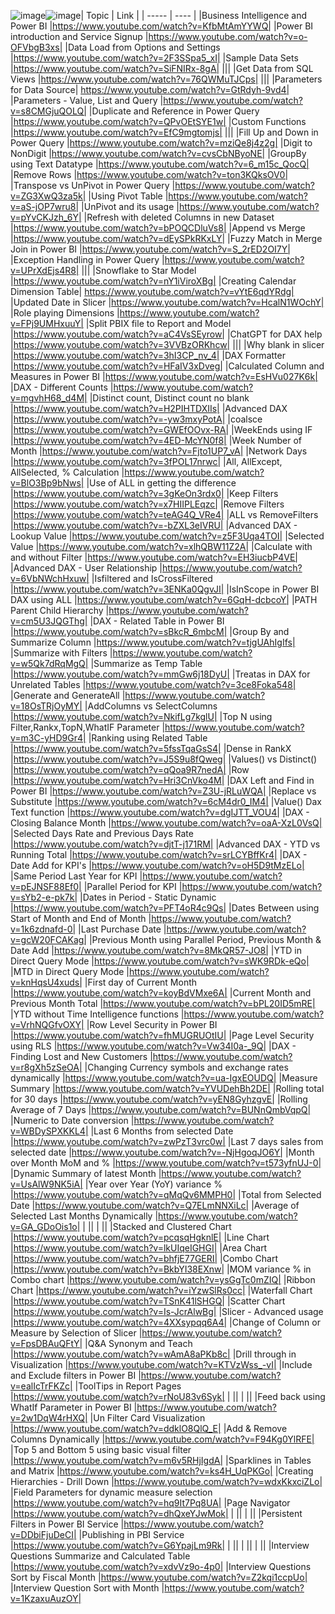 ![image](https://github.com/BroRajIntelligence/Power-BI/assets/97965349/4f71a8fd-c259-46ab-881e-db252b5ce382)![image](https://github.com/BroRajIntelligence/Power-BI/assets/97965349/97d52fab-fb13-4cb4-b39e-f17041827a1d)| Topic | Link |
| ----- | ---- |
|Business Intelligence and Power BI	|https://www.youtube.com/watch?v=KfbMtAmYYWQ|
|Power BI introduction and Service Signup	|https://www.youtube.com/watch?v=o-OFVbgB3xs|
|Data Load from Options and Settings	|https://www.youtube.com/watch?v=2F3SSpa5_xI|
|Sample Data Sets	|https://www.youtube.com/watch?v=SiFNIRx-8gA|
|||
|Get Data from SQL Views	|https://www.youtube.com/watch?v=76QWMuTJCps|
|||
|Parameters for Data Source|	https://www.youtube.com/watch?v=GtRdyh-9vd4|
|Parameters - Value, List and Query	|https://www.youtube.com/watch?v=s8CMGjuQOLQ|
|Duplicate and Reference in Power Query	|https://www.youtube.com/watch?v=QPvOEtSYE1w|
|Custom Functions	|https://www.youtube.com/watch?v=EfC9mgtomjs|
|||
|Fill Up and Down in Power Query	|https://www.youtube.com/watch?v=mziQe8j4z2g|
|Digit to NonDigit	|https://www.youtube.com/watch?v=cvsCbNByoNE|
|GroupBy using Text Datatype	|https://www.youtube.com/watch?v=6_m15c_QocQ|
|Remove Rows	|https://www.youtube.com/watch?v=ton3KQksOV0|
|Transpose vs UnPivot in Power Query	|https://www.youtube.com/watch?v=ZG3XwQ3za5k|
|Using Pivot Table	|https://www.youtube.com/watch?v=aS-jOP7wru8|
|UnPivot and its usage	|https://www.youtube.com/watch?v=pYvCKJzh_6Y|
|Refresh with deleted Columns in new Dataset	|https://www.youtube.com/watch?v=bPOQCDluVs8|
|Append vs Merge	|https://www.youtube.com/watch?v=dEySPkRKxLY|
|Fuzzy Match in Merge Join in Power BI	|https://www.youtube.com/watch?v=S_2rED2OI7Y|
|Exception Handling in Power Query	|https://www.youtube.com/watch?v=UPrXdEjs4R8|
|||
|Snowflake to Star Model	|https://www.youtube.com/watch?v=nY1iViroXBg|
|Creating Calendar Dimension Table|	https://www.youtube.com/watch?v=vYtE6qdYRdg|
|Updated Date in Slicer	|https://www.youtube.com/watch?v=HcalN1WOchY|
|Role playing Dimensions	|https://www.youtube.com/watch?v=FPj9UMHxuuY|
|Split PBIX file to Report and Model	|https://www.youtube.com/watch?v=aC4VsSEyrow|
|ChatGPT for DAX help	|https://www.youtube.com/watch?v=3VVBzORKhcw|
|||
|Why blank in slicer	|https://www.youtube.com/watch?v=3hI3CP_nv_4|
|DAX Formatter	|https://www.youtube.com/watch?v=HFaIV3xDveg|
|Calculated Column and Measures in Power BI	|https://www.youtube.com/watch?v=EsHVu027K6k|
|DAX - Different Counts	|https://www.youtube.com/watch?v=mgvhH68_d4M|
|Distinct count, Distinct count no blank	|https://www.youtube.com/watch?v=H2PIHTDXIIs|
|Advanced DAX	|https://www.youtube.com/watch?v=-yw3mxyPotA|
|coalsce	|https://www.youtube.com/watch?v=GWEfOOvx-RA|
|WeekEnds using IF	|https://www.youtube.com/watch?v=4ED-McYN0f8|
|Week Number of Month	|https://www.youtube.com/watch?v=Fjto1UP7_vA|
|Network Days	|https://www.youtube.com/watch?v=3fPOL17nrwc|
|All, AllExcept, AllSelected, % Calculation	|https://www.youtube.com/watch?v=BlO3Bp9bNws|
|Use of ALL in getting the difference	|https://www.youtube.com/watch?v=3gKeOn3rdx0|
|Keep Filters	|https://www.youtube.com/watch?v=x7HIIPLEqzc|
|Remove Filters	|https://www.youtube.com/watch?v=teAG4Q_VRe4|
|ALL vs RemoveFilters	|https://www.youtube.com/watch?v=-bZXL3eIVRU|
|Advanced DAX - Lookup Value	|https://www.youtube.com/watch?v=z5F3Uqa4TOI|
|Selected Value	|https://www.youtube.com/watch?v=xlhQBW11Z2A|
|Calculate with and without Filter	|https://www.youtube.com/watch?v=EH3iucbP4VE|
|Advanced DAX - User Relationship	|https://www.youtube.com/watch?v=6VbNWchHxuw|
|Isfiltered and IsCrossFiltered	|https://www.youtube.com/watch?v=3ENKa0QgvJI|
|IsInScope in Power BI DAX using ALL	|https://www.youtube.com/watch?v=6GqH-dcbcoY|
|PATH Parent Child Hierarchy	|https://www.youtube.com/watch?v=cm5U3JQGThg|
|DAX - Related Table in Power BI	|https://www.youtube.com/watch?v=sBkcR_6mbcM|
|Group By and Summarize Column	|https://www.youtube.com/watch?v=tjgUAhIgIfs|
|Summarize with Filters	|https://www.youtube.com/watch?v=w5Qk7dRqMgQ|
|Summarize as Temp Table	|https://www.youtube.com/watch?v=mmGw6j18DyU|
|Treatas in DAX for Unrelated Tables	|https://www.youtube.com/watch?v=3ce8Foka548|
|Generate and GenerateAll	|https://www.youtube.com/watch?v=18OsTRjOyMY|
|AddColumns vs SelectColumns	|https://www.youtube.com/watch?v=NkifLg7kglU|
|Top N using Filter,Rankx,TopN,WhatIF Parameter	|https://www.youtube.com/watch?v=m3C-yHD9Gr4|
|Ranking using Related Table	|https://www.youtube.com/watch?v=5fssTqaGsS4|
|Dense in RankX	|https://www.youtube.com/watch?v=J5S9u8fQweg|
|Values() vs Distinct()	|https://www.youtube.com/watch?v=qQoa9R7nedA|
|Row	|https://www.youtube.com/watch?v=Hri3CnVko4M|
|DAX Left and Find in Power BI	|https://www.youtube.com/watch?v=Z3U-jRLuWQA|
|Replace vs Substitute	|https://www.youtube.com/watch?v=6cM4dr0_IM4|
|Value() Dax Text function	|https://www.youtube.com/watch?v=dgIJTT_VOU4|
|DAX - Closing Balance Month	|https://www.youtube.com/watch?v=oaA-XzL0VsQ|
|Selected Days Rate and Previous Days Rate	|https://www.youtube.com/watch?v=djtT-j171RM|
|Advanced DAX - YTD vs Running Total	|https://www.youtube.com/watch?v=srLCYBffKr4|
|DAX - Date Add for KPI's	|https://www.youtube.com/watch?v=oH5D9tMzELo|
|Same Period Last Year for KPI	|https://www.youtube.com/watch?v=pEJNSF88Ef0|
|Parallel Period for KPI	|https://www.youtube.com/watch?v=sYb2-e-pk7k|
|Dates in Period - Static Dynamic	|https://www.youtube.com/watch?v=PFT4oR4c9Qs|
|Dates Between using Start of Month and End of Month	|https://www.youtube.com/watch?v=1k6zdnafd-0|
|Last Purchase Date	|https://www.youtube.com/watch?v=gcW20FCAKag|
|Previous Month using Parallel Period, Previous Month & Date Add	|https://www.youtube.com/watch?v=8MkQR57-JO8|
|YTD in Direct Query Mode	|https://www.youtube.com/watch?v=sWK9RDk-eQo|
|MTD in Direct Query Mode	|https://www.youtube.com/watch?v=knHqsU4xuds|
|First day of Current Month	|https://www.youtube.com/watch?v=koyBdVMxe6A|
|Current Month and Previous Month Total	|https://www.youtube.com/watch?v=bPL20ID5mRE|
|YTD without Time Intelligence functions	|https://www.youtube.com/watch?v=VrhNQGfvOXY|
|Row Level Security in Power BI	|https://www.youtube.com/watch?v=fhMUGRUOtIU|
|Page Level Security using RLS	|https://www.youtube.com/watch?v=Vw34I0a-_9Q|
|DAX - Finding Lost and New Customers	|https://www.youtube.com/watch?v=r8gXh5zSeOA|
|Changing Currency symbols and exchange rates dynamically	|https://www.youtube.com/watch?v=ua-IgxEOUDQ|
|Measure Summary	|https://www.youtube.com/watch?v=YVUDehBh2DE|
|Rolling total for 30 days	|https://www.youtube.com/watch?v=yEN8GyhzgvE|
|Rolling Average of 7 Days	|https://www.youtube.com/watch?v=BUNnQmbVqpQ|
|Numeric to Date conversion	|https://www.youtube.com/watch?v=WBDySPXKKL4|
|Last 6 Months from selected Date	|https://www.youtube.com/watch?v=zwPzT3vrc0w|
|Last 7 days sales from selected date	|https://www.youtube.com/watch?v=-NjHgoqJO6Y|
|Month over Month MoM and %	|https://www.youtube.com/watch?v=t573yfnUJ-0|
|Dynamic Summary of latest Month	|https://www.youtube.com/watch?v=UsAlW9NK5iA|
|Year over Year (YoY) variance %	|https://www.youtube.com/watch?v=qMqQv6MMPH0|
|Total from Selected Date	|https://www.youtube.com/watch?v=Q7ELmNNXiLc|
|Average of Selected Last Months Dynamically	|https://www.youtube.com/watch?v=GA_GDoOis1o|
|	||
|	||
|Stacked and Clustered Chart	|https://www.youtube.com/watch?v=pcqsqHgknlE|
|Line Chart	|https://www.youtube.com/watch?v=lkUIqeIGHGI|
|Area Chart	|https://www.youtube.com/watch?v=bhfjE77GERI|
|Combo Chart	|https://www.youtube.com/watch?v=BkbYI38EXnw|
|MOM variance % in Combo chart	|https://www.youtube.com/watch?v=ysGgTc0mZIQ|
|Ribbon Chart	|https://www.youtube.com/watch?v=iYzwSlRs0cc|
|Waterfall Chart	|https://www.youtube.com/watch?v=TSnK41lSHGQ|
|Scatter Chart	|https://www.youtube.com/watch?v=Is-JcrAlwBg|
|Slicer - Advanced usage	|https://www.youtube.com/watch?v=4XXsypqq6A4|
|Change of Column or Measure by Selection of Slicer	|https://www.youtube.com/watch?v=FpsDBAuQFtY|
|Q&A Synonym and Teach	|https://www.youtube.com/watch?v=wAmA8aPKb8c|
|Drill through in Visualization	|https://www.youtube.com/watch?v=KTVzWss_-vI|
|Include and Exclude filters in Power BI	|https://www.youtube.com/watch?v=ealIcTrFKZc|
|ToolTips in Report Pages	|https://www.youtube.com/watch?v=rNoU83v6Syk|
|	||
|	||
|Feed back using WhatIf Parameter in Power BI	|https://www.youtube.com/watch?v=2w1DqW4rHXQ|
|Un Filter Card Visualization	|https://www.youtube.com/watch?v=ddklO8QlQ_E|
|Add & Remove Columns Dynamically	|https://www.youtube.com/watch?v=F94Kg0YlRFE|
|Top 5 and Bottom 5 using basic visual filter	|https://www.youtube.com/watch?v=m6v5RHjIgdA|
|Sparklines in Tables and Matrix	|https://www.youtube.com/watch?v=ks4H_UqPKGo|
|Creating Hierarchies - Drill Down	|https://www.youtube.com/watch?v=wdxKkxciZLo|
|Field Parameters for dynamic measure selection	|https://www.youtube.com/watch?v=hq9It7Pq8UA|
|Page Navigator	|https://www.youtube.com/watch?v=dhQxeYJwMok|
|	||
|	||
|Persistent Filters in Power BI Service	|https://www.youtube.com/watch?v=DDbiFjuDeCI|
|Publishing in PBI Service	|https://www.youtube.com/watch?v=G6YpajLm9Rk|
|	||
|	||
|	||
|Interview Questions Summarize and Calculated Table	|https://www.youtube.com/watch?v=xdvVz9o-4p0|
|Interview Questions Sort by Fiscal Month	|https://www.youtube.com/watch?v=Z2kqi1ccpUo|
|Interview Question Sort with Month	|https://www.youtube.com/watch?v=1KzaxuAuzOY|













